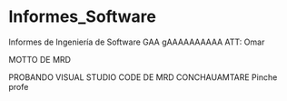 # Informes_Software
Informes de Ingeniería de Software
GAA
gAAAAAAAAAA
ATT: Omar

MOTTO DE MRD


PROBANDO VISUAL STUDIO CODE DE MRD CONCHAUAMTARE
Pinche profe